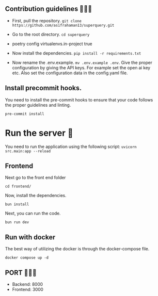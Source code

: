 ## Contribution guidelines  👨🏻‍🚀

- First, pull the repository. `git clone https://github.com/asifrahaman13/superquery.git`

- Go to the root directory. `cd superquery`

- poetry config virtualenvs.in-project true 

- Now install the dependencies. `pip install -r requirements.txt`

- Now rename the .env.example. `mv .env.example .env`.  Give the proper configuration by giving the API keys. For example set the open ai key etc. Also set the configuration data in the config.yaml file.

## Install precommit hooks.

You need to install the pre-commit hooks to ensure that your code follows the proper guidelines and linting.

 `pre-commit install`

# Run the server 🚀
You need to run the application using the following script: `uvicorn src.main:app --reload`

## Frontend

Next go to the front end folder 

`cd frontend/`

Now, install the dependencies.

`bun install`

Next, you can run the code.

`bun run dev`

## Run with docker

The best way of utilizing the docker is through the docker-compose file.

`docker compose up -d`


## PORT 👨🏻‍🚀

- Backend: 8000
- Frontend: 3000
